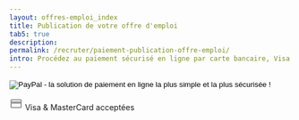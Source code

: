 ```yaml
---
layout: offres-emploi_index
title: Publication de votre offre d'emploi
tab5: true
description:
permalink: /recruter/paiement-publication-offre-emploi/
intro: Procédez au paiement sécurisé en ligne par carte bancaire, Visa ou MasterCard depuis le site de PayPal.
---
```

<form action="https://www.paypal.com/cgi-bin/webscr" method="post" target="_top">
<input type="hidden" name="cmd" value="_s-xclick">
<input type="hidden" name="hosted_button_id" value="4LFADH7P9UXKN">
<input type="image" src="https://s3-eu-west-1.amazonaws.com/mdw-img/large/bouton-payer-via-paypal.png" border="0" name="submit" alt="PayPal - la solution de paiement en ligne la plus simple et la plus sécurisée !">
<img alt="" border="0" src="https://www.paypalobjects.com/fr_FR/i/scr/pixel.gif" width="1" height="1">
</form>
<div class="row text-center">
	<div class="small-12 columns">
		<span class="section-header-titre">
			<svg class="ic-block-h24" fill="#999999" height="24" viewBox="0 0 24 24" width="24" xmlns="http://www.w3.org/2000/svg">
		    <path d="M0 0h24v24H0z" fill="none"/>
		    <path d="M20 4H4c-1.11 0-1.99.89-1.99 2L2 18c0 1.11.89 2 2 2h16c1.11 0 2-.89 2-2V6c0-1.11-.89-2-2-2zm0 14H4v-6h16v6zm0-10H4V6h16v2z"/>
			</svg> 
			Visa &amp; MasterCard acceptées
		</span>
	</div>
</div>